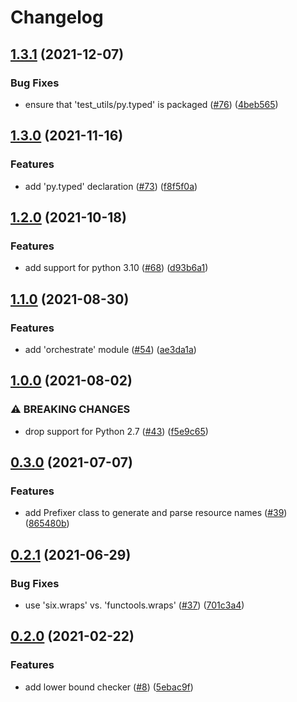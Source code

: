 # Changelog

## [1.3.1](https://www.github.com/googleapis/python-test-utils/compare/v1.3.0...v1.3.1) (2021-12-07)


### Bug Fixes

* ensure that 'test_utils/py.typed' is packaged ([#76](https://www.github.com/googleapis/python-test-utils/issues/76)) ([4beb565](https://www.github.com/googleapis/python-test-utils/commit/4beb565a4063cb462dc44e469fb91212607016f3))

## [1.3.0](https://www.github.com/googleapis/python-test-utils/compare/v1.2.0...v1.3.0) (2021-11-16)


### Features

* add 'py.typed' declaration ([#73](https://www.github.com/googleapis/python-test-utils/issues/73)) ([f8f5f0a](https://www.github.com/googleapis/python-test-utils/commit/f8f5f0a194b2420b2fee1cf88ac50220d3ba1538))

## [1.2.0](https://www.github.com/googleapis/python-test-utils/compare/v1.1.0...v1.2.0) (2021-10-18)


### Features

* add support for python 3.10 ([#68](https://www.github.com/googleapis/python-test-utils/issues/68)) ([d93b6a1](https://www.github.com/googleapis/python-test-utils/commit/d93b6a11e3bfade2b29ab90ed3bc2c384beb01cd))

## [1.1.0](https://www.github.com/googleapis/python-test-utils/compare/v1.0.0...v1.1.0) (2021-08-30)


### Features

* add 'orchestrate' module ([#54](https://www.github.com/googleapis/python-test-utils/issues/54)) ([ae3da1a](https://www.github.com/googleapis/python-test-utils/commit/ae3da1ab4e7cbf268d6dce60cb467ca7ed6c2c89))

## [1.0.0](https://www.github.com/googleapis/python-test-utils/compare/v0.3.0...v1.0.0) (2021-08-02)


### ⚠ BREAKING CHANGES

* drop support for Python 2.7 ([#43](https://www.github.com/googleapis/python-test-utils/issues/43)) ([f5e9c65](https://www.github.com/googleapis/python-test-utils/commit/f5e9c6535481e1ed70fa5e356668e5b0695481e0))

## [0.3.0](https://www.github.com/googleapis/python-test-utils/compare/v0.2.1...v0.3.0) (2021-07-07)


### Features

* add Prefixer class to generate and parse resource names ([#39](https://www.github.com/googleapis/python-test-utils/issues/39)) ([865480b](https://www.github.com/googleapis/python-test-utils/commit/865480b5f62bf0db3b14000019a276aea102299d))

## [0.2.1](https://www.github.com/googleapis/python-test-utils/compare/v0.2.0...v0.2.1) (2021-06-29)


### Bug Fixes

* use 'six.wraps' vs. 'functools.wraps' ([#37](https://www.github.com/googleapis/python-test-utils/issues/37)) ([701c3a4](https://www.github.com/googleapis/python-test-utils/commit/701c3a41fcf0a63c2b8b689493fa2ae21304511b))

## [0.2.0](https://www.github.com/googleapis/python-test-utils/compare/v0.1.0...v0.2.0) (2021-02-22)


### Features

* add lower bound checker ([#8](https://www.github.com/googleapis/python-test-utils/issues/8)) ([5ebac9f](https://www.github.com/googleapis/python-test-utils/commit/5ebac9fb0ad005f8ea947c14dfca6de3c0d2cac9))
